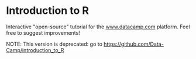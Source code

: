 Introduction to R
====

Interactive "open-source" tutorial for the www.datacamp.com platform. Feel free to suggest improvements!

NOTE: This version is deprecated: go to https://github.com/Data-Camp/introduction_to_R
